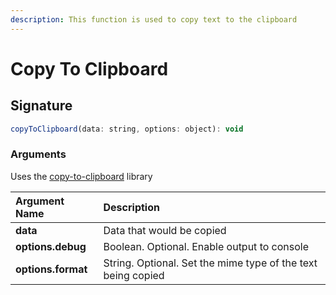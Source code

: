 ```yaml
---
description: This function is used to copy text to the clipboard
---
```


# Copy To Clipboard

## Signature

```javascript
copyToClipboard(data: string, options: object): void
```

### Arguments

Uses the [copy-to-clipboard](https://www.npmjs.com/package/copy-to-clipboard) library

| **Argument Name** | **Description** |
| :--- | :--- |
| **data** | Data that would be copied |
| **options.debug** | Boolean. Optional. Enable output to console |
| **options.format** | String. Optional. Set the mime type of the text being copied |


